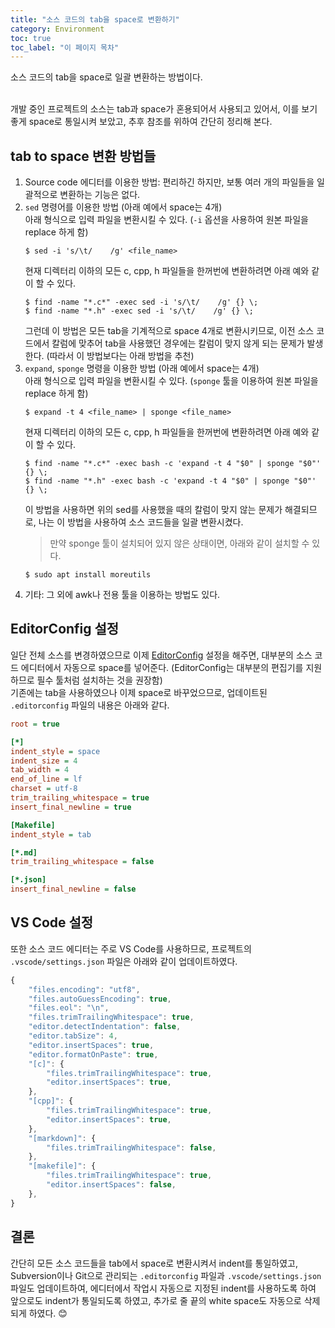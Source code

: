 ```yaml
---
title: "소스 코드의 tab을 space로 변환하기"
category: Environment
toc: true
toc_label: "이 페이지 목차"
---
```


소스 코드의 tab을 space로 일괄 변환하는 방법이다.

<br>
개발 중인 프로젝트의 소스는 tab과 space가 혼용되어서 사용되고 있어서, 이를 보기 좋게 space로 통일시켜 보았고, 추후 참조를 위하여 간단히 정리해 본다.

## tab to space 변환 방법들
1. Source code 에디터를 이용한 방법: 편리하긴 하지만, 보통 여러 개의 파일들을 일괄적으로 변환하는 기능은 없다.
1. `sed` 명령어를 이용한 방법 (아래 예에서 space는 4개)  
   아래 형식으로 입력 파일을 변환시킬 수 있다. (`-i` 옵션을 사용하여 원본 파일을 replace 하게 함)
   ```shell
   $ sed -i 's/\t/    /g' <file_name>
   ```
   현재 디렉터리 이하의 모든 c, cpp, h 파일들을 한꺼번에 변환하려면 아래 예와 같이 할 수 있다.
   ```shell
   $ find -name "*.c*" -exec sed -i 's/\t/    /g' {} \;
   $ find -name "*.h" -exec sed -i 's/\t/    /g' {} \;
   ```
   그런데 이 방법은 모든 tab을 기계적으로 space 4개로 변환시키므로, 이전 소스 코드에서 칼럼에 맞추어 tab을 사용했던 경우에는 칼럼이 맞지 않게 되는 문제가 발생한다. (따라서 이 방법보다는 아래 방법을 추천)
1. `expand`, `sponge` 명령을 이용한 방법 (아래 예에서 space는 4개)  
   아래 형식으로 입력 파일을 변환시킬 수 있다. (`sponge` 툴을 이용하여 원본 파일을 replace 하게 함)
   ```shell
   $ expand -t 4 <file_name> | sponge <file_name>
   ```
   현재 디렉터리 이하의 모든 c, cpp, h 파일들을 한꺼번에 변환하려면 아래 예와 같이 할 수 있다.
   ```shell
   $ find -name "*.c*" -exec bash -c 'expand -t 4 "$0" | sponge "$0"' {} \;
   $ find -name "*.h" -exec bash -c 'expand -t 4 "$0" | sponge "$0"' {} \;
   ```
   이 방법을 사용하면 위의 sed를 사용했을 때의 칼럼이 맞지 않는 문제가 해결되므로, 나는 이 방법을 사용하여 소스 코드들을 일괄 변환시켰다.
   > 만약 sponge 툴이 설치되어 있지 않은 상태이면, 아래와 같이 설치할 수 있다.
   ```shell
   $ sudo apt install moreutils
   ```
1. 기타: 그 외에 awk나 전용 툴을 이용하는 방법도 있다.

## EditorConfig 설정
일단 전체 소스를 변경하였으므로 이제 [EditorConfig](https://editorconfig.org/) 설정을 해주면, 대부분의 소스 코드 에디터에서 자동으로 space를 넣어준다. (EditorConfig는 대부분의 편집기를 지원하므로 필수 툴처럼 설치하는 것을 권장함)  
기존에는 tab을 사용하였으나 이제 space로 바꾸었으므로, 업데이트된 `.editorconfig` 파일의 내용은 아래와 같다.
```ini
root = true

[*]
indent_style = space
indent_size = 4
tab_width = 4
end_of_line = lf
charset = utf-8
trim_trailing_whitespace = true
insert_final_newline = true

[Makefile]
indent_style = tab

[*.md]
trim_trailing_whitespace = false

[*.json]
insert_final_newline = false
```

## VS Code 설정
또한 소스 코드 에디터는 주로 VS Code를 사용하므로, 프로젝트의 `.vscode/settings.json` 파일은 아래와 같이 업데이트하였다.
```jsx
{
    "files.encoding": "utf8",
    "files.autoGuessEncoding": true,
    "files.eol": "\n",
    "files.trimTrailingWhitespace": true,
    "editor.detectIndentation": false,
    "editor.tabSize": 4,
    "editor.insertSpaces": true,
    "editor.formatOnPaste": true,
    "[c]": {
        "files.trimTrailingWhitespace": true,
        "editor.insertSpaces": true,
    },
    "[cpp]": {
        "files.trimTrailingWhitespace": true,
        "editor.insertSpaces": true,
    },
    "[markdown]": {
        "files.trimTrailingWhitespace": false,
    },
    "[makefile]": {
        "files.trimTrailingWhitespace": true,
        "editor.insertSpaces": false,
    },
}
```

## 결론
간단히 모든 소스 코드들을 tab에서 space로 변환시켜서 indent를 통일하였고, Subversion이나 Git으로 관리되는 `.editorconfig` 파일과 `.vscode/settings.json` 파일도 업데이트하여, 에디터에서 작업시 자동으로 지정된 indent를 사용하도록 하여 앞으로도 indent가 통일되도록 하였고, 추가로 줄 끝의 white space도 자동으로 삭제되게 하였다. 😊
